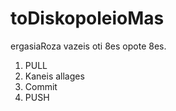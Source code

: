 # toDiskopoleioMas
ergasiaRoza
vazeis oti 8es opote 8es.

1) PULL
2) Kaneis allages
3) Commit
4) PUSH

